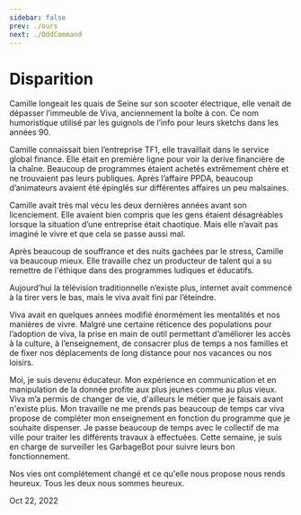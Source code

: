 ```yaml
---
sidebar: false
prev: ./ours
next: ./OddCommand
---
```


# Disparition

Camille longeait les quais de Seine sur son scooter électrique, elle venait de dépasser l’immeuble de Viva, anciennement la boîte à con. Ce nom humoristique utilisé par les guignols de l’info pour leurs sketchs dans les années 90.

Camille connaissait bien l’entreprise TF1, elle travaillait dans le service global finance. Elle était en première ligne pour voir la derive financière de la chaîne. Beaucoup de programmes étaient achetés extrêmement chère et ne trouvaient pas leurs publiques. Après l’affaire PPDA, beaucoup d’animateurs avaient été épinglés sur différentes affaires un peu malsaines.

Camille avait très mal vécu les deux dernières années avant son licenciement. Elle avaient bien compris que les gens étaient désagréables lorsque la situation d’une entreprise était chaotique. Mais elle n’avait pas imaginé le vivre et que cela se passe aussi mal.

Après beaucoup de souffrance et des nuits gachées par le stress, Camille va beaucoup mieux. Elle travaille chez un producteur de talent qui a su remettre de l'éthique dans des programmes ludiques et éducatifs.

Aujourd’hui la télévision traditionnelle n’existe plus, internet avait commencé à la tirer vers le bas, mais le viva avait fini par l’éteindre.

Viva avait en quelques années modifié énormément les mentalités et nos manières de vivre. Malgré une certaine réticence des populations pour l’adoption de viva, la prise en main de outil permettant d’améliorer les accès à la culture, à l’enseignement, de consacrer plus de temps a nos familles et de fixer nos déplacements de long distance pour nos vacances ou nos loisirs.

Moi, je suis devenu éducateur. Mon expérience en communication et en manipulation de la donnée profite aux plus jeunes comme au plus vieux. Viva m’a permis de changer de vie, d'ailleurs le métier que je faisais avant n'existe plus. Mon travaille ne me prends pas beaucoup de temps car viva propose de compléter mon enseignement en fonction du programme que je souhaite dispenser. Je passe beaucoup de temps avec le collectif de ma ville pour traiter les différents travaux à effectuées. Cette semaine, je suis en charge de surveiller les GarbageBot pour suivre leurs bon fonctionnement.

Nos vies ont complétement changé et ce qu'elle nous propose nous rends heureux. Tous les deux nous sommes heureux.

Oct 22, 2022
